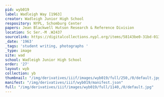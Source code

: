 ```yaml
---
pid: wyb019
label: Wadleigh Way [1963]
creator: Wadleigh Junior High School
respository: NYPL, Schomburg Center
papers: Jean Blackwell Hutson Research & Reference Division
location: Sc Ser.-M .W2437
sourcelink: https://digitalcollections.nypl.org/items/58143be0-31bd-0134-6cff-00505686a51c
_date: '1963'
_tags: 'student writing, photographs '
_type: image
site: wad
school: Wadleigh Junior High School
order: '27'
layout: wyb
collection: yb
thumbnail: "/img/derivatives/iiif/images/wyb019/full/250,/0/default.jpg"
manifest: "/img/derivatives/iiif/wyb019/manifest.json"
full: "/img/derivatives/iiif/images/wyb019/full/1140,/0/default.jpg"
---
```

